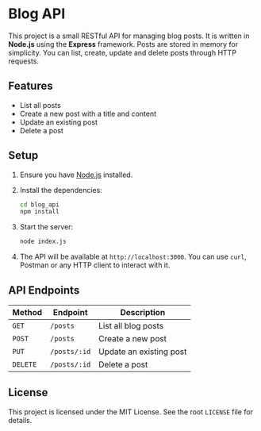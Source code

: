 <!--
  Blog API README

  This document describes how to set up and run a basic blogging API built
  with Node.js and Express. The service implements a simple in‑memory store
  for blog posts and exposes standard CRUD endpoints. This project
  demonstrates server‑side JavaScript skills including REST API design and
  asynchronous programming.
-->

# Blog API

This project is a small RESTful API for managing blog posts. It is written
in **Node.js** using the **Express** framework. Posts are stored in
memory for simplicity. You can list, create, update and delete
posts through HTTP requests.

## Features

- List all posts
- Create a new post with a title and content
- Update an existing post
- Delete a post

## Setup

1. Ensure you have [Node.js](https://nodejs.org/) installed.
2. Install the dependencies:

   ```bash
   cd blog_api
   npm install
   ```
3. Start the server:

   ```bash
   node index.js
   ```
4. The API will be available at `http://localhost:3000`. You can use
   `curl`, Postman or any HTTP client to interact with it.

## API Endpoints

| Method | Endpoint      | Description                   |
| ------ | ------------- | ----------------------------- |
| `GET`  | `/posts`      | List all blog posts           |
| `POST` | `/posts`      | Create a new post             |
| `PUT`  | `/posts/:id`  | Update an existing post       |
| `DELETE` | `/posts/:id` | Delete a post                 |

## License

This project is licensed under the MIT License. See the root `LICENSE`
file for details.
